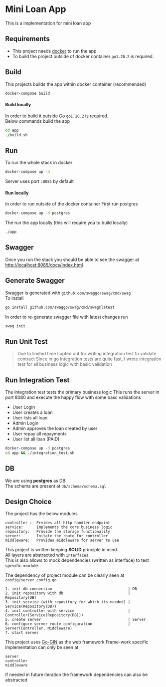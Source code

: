 # Mini Loan App
This is a implementation for mini loan app

## Requirements
* This project needs [docker](https://www.docker.com) to run the app
* To build the project outside of docker container `go1.20.2` is required.


## Build
This projects builds the app within docker container (recommended)
```bash
docker-compose build
```

#### Build locally

In order to build it outside Go `go1.20.2` is required.  
Below commands build the app
```bash
cd app
./build.sh
```

## Run 
To run the whole stack in docker
```bash
docker-compose up -d
```
Server uses port `:8085` by default

#### Run locally

In order to run outside of the docker container
First run postgres
```bash
docker-compose up -d postgres
```
The run the app locally (this will require you to build locally) 
```bash
./app
```

## Swagger
Once you run the stack you should be able to see the swagger at 
[http://localhost:8085/docs/index.html](http://localhost:8085/docs/index.html)

## Generate Swagger
Swagger is generated with `github.com/swaggo/swag/cmd/swag`  
To install
```bash
go install github.com/swaggo/swag/cmd/swag@latest
```
In order to re-generate swagger file with latest changes run
```bash
swag init
```

## Run Unit Test
> Due to limited time I opted out for writing integration test to validate contract
> Since in go Integration tests are quite fast, 
> I wrote integration test for all business logic with basic validation


## Run Integration Test
The integration test tests the primary business logic
This runs the server in port 8080 and execute the happy flow with some basc validations
* User Login 
* User creates a loan 
* User lists all loan
* Admin Login
* Admin approves the loan created by user 
* User repay all repayments
* User list all loan (PAID)
```bash
docker-compose up -d postgres
cd app && ./integration_test.sh
```

## DB
We are using **postgres** as DB.  
The schema are present at `db/schema/schema.sql`

## Design Choice
The project has the below modules
```
controller :  Prvides all http handler endpoint 
service:      Implements the core business logic
repository:   Provide the storage functionality
server:       Initate the route for controller
middleware:   Provides middleware for server to use 
```

This project is written keeping **SOLID** principle in mind.  
All layers are abstracted with `interfaces`.  
This is also allows to mock dependencies (written as interface) to test specific module.

The dependency of project module can be clearly seen at `config/server_config.go`
```
1. init db connection                                  | DB
2. init repository with db                             | Repository(DB)
3. init service (with repository for which its needed) | Service(Repository(DB))
4. init controller with service                        | Controller(Service(Repository(DB)))
5. create server                                       | Server
6. configure server route configuration                | Server(Controller, Middleware)
7. start server
```

This project uses [Go-GIN](https://github.com/gin-gonic/gin) as the web framework
Frame-work specific implementation can only be seen at 
```
server
controller
middleware
```
If needed in future iteration the framework dependencies can also be abstracted 
